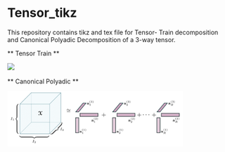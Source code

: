 # Tensor_tikz

This repository contains tikz and tex file for Tensor- Train decomposition and Canonical Polyadic Decomposition of a 3-way tensor. 

** Tensor Train **

<img src="https://github.com/kour-git/Tensor_tikz/blob/master/TT_new/TT_dec.png" width="400">



** Canonical Polyadic ** 

<img src="https://github.com/kour-git/Tensor_tikz/blob/master/CP_tensor/cp_tensor.png" width="400">
